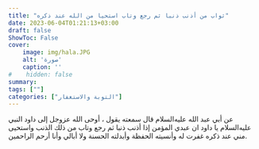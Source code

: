 ```yaml
---
title: "ثواب من أذنب ذنبا ثم رجع وتاب استحيا من الله عند ذكره"
date: 2023-06-04T01:21:13+03:00
draft: false
ShowToc: False
cover:
    image: img/hala.JPG
    alt: 'صورة'
    caption: ''
#    hidden: false
summary: 
tags: [""]
categories: ["التوبة والاستغفار"]
---
```

عن أبي عبد الله عليه‌السلام قال سمعته يقول ، أوحى الله عزوجل إلى
داود النبي عليه‌السلام يا داود ان عبدي المؤمن إذا أذنب ذنبا ثم رجع وتاب
من ذلك الذنب واستحيى مني عند ذكره غفرت له وأنسيته الحفظة وأبدلته
الحسنة ولا أبالي وأنا أرحم الراحمين.

